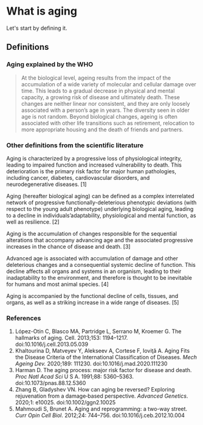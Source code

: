 # What is aging

Let's start by defining it.

## Definitions

### Aging explained by the WHO

>At the biological level, ageing results from the impact of the accumulation of a wide variety of molecular and cellular damage over time. This leads to a gradual decrease in physical and mental capacity, a growing risk of disease and ultimately death. These changes are neither linear nor consistent, and they are only loosely associated with a person’s age in years. The diversity seen in older age is not random. Beyond biological changes, ageing is often associated with other life transitions such as retirement, relocation to more appropriate housing and the death of friends and partners.

### Other definitions from the scientific literature

Aging is characterized by a progressive loss of physiological integrity, leading to impaired function and increased vulnerability to death. This deterioration is the primary risk factor for major human pathologies, including cancer, diabetes, cardiovascular disorders, and neurodegenerative diseases. [1]

Aging (hereafter biological aging) can be defined as a complex interrelated network of progressive functionally-deleterious phenotypic deviations (with respect to the young adult phenotype) underlying biological aging, leading to a decline in individuals’adaptability, physiological and mental function, as well as resilience. [2]

Aging is the accumulation of changes responsible for the sequential alterations that accompany advancing age and the associated progressive increases in the chance of disease and death. [3]

Advanced age is associated with accumulation of damage and other deleterious changes and a consequential systemic decline of function. This decline affects all organs and systems in an organism, leading to their inadaptability to the environment, and therefore is thought to be inevitable for humans and most animal species. [4]

Aging is accompanied by the functional decline of cells, tissues, and organs, as well as a striking increase in a wide range of diseases. [5]

### References

1. 	López-Otín C, Blasco MA, Partridge L, Serrano M, Kroemer G. The hallmarks of aging. Cell. 2013;153: 1194–1217. doi:10.1016/j.cell.2013.05.039
2. 	Khaltourina D, Matveyev Y, Alekseev A, Cortese F, Ioviţă A. Aging Fits the Disease Criteria of the International Classification of Diseases. _Mech Ageing Dev._ 2020;189: 111230. doi:10.1016/j.mad.2020.111230
3. 	Harman D. The aging process: major risk factor for disease and death. _Proc Natl Acad Sci_ U S A. 1991;88: 5360–5363. doi:10.1073/pnas.88.12.5360
4. 	Zhang B, Gladyshev VN. How can aging be reversed? Exploring rejuvenation from a damage‐based perspective. _Advanced Genetics_. 2020;1: e10025. doi:10.1002/ggn2.10025
5. 	Mahmoudi S, Brunet A. Aging and reprogramming: a two-way street. _Curr Opin Cell Biol_. 2012;24: 744–756. doi:10.1016/j.ceb.2012.10.004
